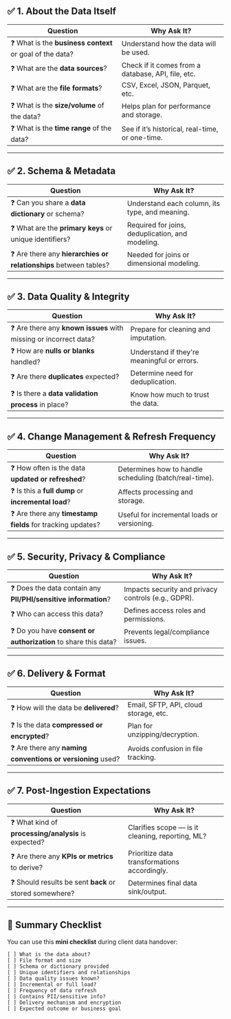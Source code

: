 ## ✅ 1. **About the Data Itself**

| Question                                                | Why Ask It?                                        |
| ------------------------------------------------------- | -------------------------------------------------- |
| ❓ What is the **business context** or goal of the data? | Understand how the data will be used.              |
| ❓ What are the **data sources**?                        | Check if it comes from a database, API, file, etc. |
| ❓ What are the **file formats**?                        | CSV, Excel, JSON, Parquet, etc.                    |
| ❓ What is the **size/volume** of the data?              | Helps plan for performance and storage.            |
| ❓ What is the **time range** of the data?               | See if it’s historical, real-time, or one-time.    |

---

## ✅ 2. **Schema & Metadata**

| Question                                                         | Why Ask It?                                      |
| ---------------------------------------------------------------- | ------------------------------------------------ |
| ❓ Can you share a **data dictionary** or schema?                 | Understand each column, its type, and meaning.   |
| ❓ What are the **primary keys** or unique identifiers?           | Required for joins, deduplication, and modeling. |
| ❓ Are there any **hierarchies or relationships** between tables? | Needed for joins or dimensional modeling.        |

---

## ✅ 3. **Data Quality & Integrity**

| Question                                                         | Why Ask It?                                 |
| ---------------------------------------------------------------- | ------------------------------------------- |
| ❓ Are there any **known issues** with missing or incorrect data? | Prepare for cleaning and imputation.        |
| ❓ How are **nulls or blanks** handled?                           | Understand if they're meaningful or errors. |
| ❓ Are there **duplicates** expected?                             | Determine need for deduplication.           |
| ❓ Is there a **data validation process** in place?               | Know how much to trust the data.            |

---

## ✅ 4. **Change Management & Refresh Frequency**

| Question                                                   | Why Ask It?                                            |
| ---------------------------------------------------------- | ------------------------------------------------------ |
| ❓ How often is the data **updated or refreshed**?          | Determines how to handle scheduling (batch/real-time). |
| ❓ Is this a **full dump** or **incremental load**?         | Affects processing and storage.                        |
| ❓ Are there any **timestamp fields** for tracking updates? | Useful for incremental loads or versioning.            |

---

## ✅ 5. **Security, Privacy & Compliance**

| Question                                                       | Why Ask It?                                         |
| -------------------------------------------------------------- | --------------------------------------------------- |
| ❓ Does the data contain any **PII/PHI/sensitive information**? | Impacts security and privacy controls (e.g., GDPR). |
| ❓ Who can access this data?                                    | Defines access roles and permissions.               |
| ❓ Do you have **consent or authorization** to share this data? | Prevents legal/compliance issues.                   |

---

## ✅ 6. **Delivery & Format**

| Question                                                   | Why Ask It?                           |
| ---------------------------------------------------------- | ------------------------------------- |
| ❓ How will the data be **delivered**?                      | Email, SFTP, API, cloud storage, etc. |
| ❓ Is the data **compressed or encrypted**?                 | Plan for unzipping/decryption.        |
| ❓ Are there any **naming conventions or versioning** used? | Avoids confusion in file tracking.    |

---

## ✅ 7. **Post-Ingestion Expectations**

| Question                                               | Why Ask It?                                      |
| ------------------------------------------------------ | ------------------------------------------------ |
| ❓ What kind of **processing/analysis** is expected?    | Clarifies scope — is it cleaning, reporting, ML? |
| ❓ Are there any **KPIs or metrics** to derive?         | Prioritize data transformations accordingly.     |
| ❓ Should results be sent **back** or stored somewhere? | Determines final data sink/output.               |

---

## 🧾 Summary Checklist

You can use this **mini checklist** during client data handover:

```
[ ] What is the data about?
[ ] File format and size
[ ] Schema or dictionary provided
[ ] Unique identifiers and relationships
[ ] Data quality issues known?
[ ] Incremental or full load?
[ ] Frequency of data refresh
[ ] Contains PII/sensitive info?
[ ] Delivery mechanism and encryption
[ ] Expected outcome or business goal
```
